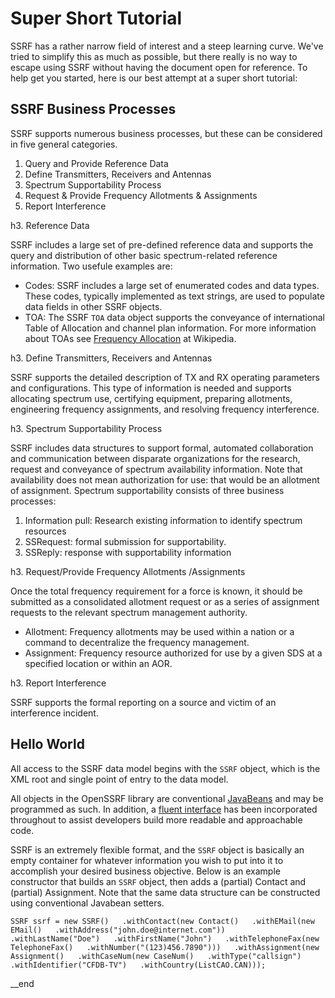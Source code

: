Super Short Tutorial
====================

SSRF has a rather narrow field of interest and a steep learning curve. We've tried to simplify this as much as possible, but there really is no way to escape using SSRF without having the document open for reference. To help get you started, here is our best attempt at a super short tutorial:

SSRF Business Processes
-----------------------

SSRF supports numerous business processes, but these can be considered in five general categories.

 1. Query and Provide Reference Data
 2. Define Transmitters, Receivers and Antennas
 3. Spectrum Supportability Process
 4. Request & Provide Frequency Allotments & Assignments
 5. Report Interference

h3. Reference Data

SSRF includes a large set of pre-defined reference data and supports the query and distribution of other basic spectrum-related reference information. Two usefule examples are:

 * Codes: SSRF includes a large set of enumerated codes and data types. These codes, typically implemented as text strings, are used to populate data fields in other SSRF objects.
 * TOA: The SSRF `TOA` data object supports the conveyance of international Table of Allocation and channel plan information. For more information about TOAs see [Frequency Allocation](http://en.wikipedia.org/wiki/Frequency_allocation) at Wikipedia.

h3. Define Transmitters, Receivers and Antennas

SSRF supports the detailed description of TX and RX operating parameters and configurations. This type of information is needed and supports allocating spectrum use, certifying equipment, preparing allotments, engineering frequency assignments, and resolving frequency interference.

h3. Spectrum Supportability Process

SSRF includes data structures to support formal, automated collaboration and communication between disparate organizations for the research, request and conveyance of spectrum availability information. Note that availability does not mean authorization for use: that would be an allotment of assignment. Spectrum supportability consists of three business processes:

 1. Information pull: Research existing information to identify spectrum resources
 2. SSRequest: formal submission for supportability.
 3. SSReply: response with supportability information

h3. Request/Provide Frequency Allotments /Assignments

Once the total frequency requirement for a force is known, it should be submitted as a consolidated allotment request or as a series of assignment requests to the relevant spectrum management authority.

 * Allotment: Frequency allotments may be used within a nation or a command to decentralize the frequency management.
 * Assignment: Frequency resource authorized for use by a given SDS at a specified location or within an AOR.

h3. Report Interference

SSRF supports the formal reporting on a source and victim of an interference incident.

Hello World
-----------

All access to the SSRF data model begins with the `SSRF` object, which is the XML root and single point of entry to the data model.

All objects in the OpenSSRF library are conventional [JavaBeans](http://en.wikipedia.org/wiki/JavaBeans) and may be programmed as such. In addition, a [fluent interface](http://en.wikipedia.org/wiki/Fluent_interface) has been incorporated throughout to assist developers build more readable and approachable code.

SSRF is an extremely flexible format, and the `SSRF` object is basically an empty container for whatever information you wish to put into it to accomplish your desired business objective. Below is an example constructor that builds an `SSRF` object, then adds a (partial) Contact and (partial) Assignment. Note that the same data structure can be constructed using conventional Javabean setters.

`SSRF ssrf = new SSRF()  
  .withContact(new Contact()  
    .withEMail(new EMail()  
      .withAddress("john.doe@internet.com"))  
    .withLastName("Doe")  
    .withFirstName("John")  
    .withTelephoneFax(new TelephoneFax()  
      .withNumber("(123)456.7890")))  
  .withAssignment(new Assignment()  
    .withCaseNum(new CaseNum()  
      .withType("callsign")  
      .withIdentifier("CFDB-TV")  
      .withCountry(ListCAO.CAN)));`

__end

